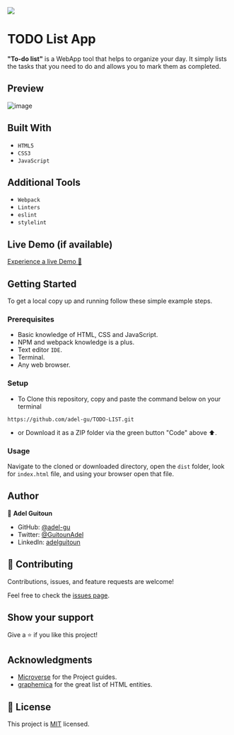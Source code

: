 ![](https://img.shields.io/badge/Microverse-blueviolet)

# TODO List App

**"To-do list"** is a WebApp tool that helps to organize your day. It simply lists the tasks that you need to do and allows you to mark them as completed.

## Preview
![image](https://user-images.githubusercontent.com/68030297/192820587-8375e001-645a-48e7-9c0d-0dad0a9207ad.png)

## Built With

- `HTML5`
- `CSS3`
- `JavaScript`

## Additional Tools
- `Webpack`
- `Linters`
- `eslint`
- `stylelint`

## Live Demo (if available)
[Experience a live Demo 🚀](https://adel-gu.github.io/TODO-LIST/)

## Getting Started
To get a local copy up and running follow these simple example steps.

### Prerequisites
- Basic knowledge of HTML, CSS and JavaScript.
- NPM and webpack knowledge is a plus.
- Text editor `IDE`.
- Terminal.
- Any web browser.

### Setup
- To Clone this repository, copy and paste the command below on your terminal
```
https://github.com/adel-gu/TODO-LIST.git
``` 
- or Download it as a ZIP folder via the green button "Code" above ⬆️.

### Usage
Navigate to the cloned or downloaded directory, open the `dist` folder, look for `index.html` file, and using your browser open that file.

## Author

👤 **Adel Guitoun**

- GitHub: [@adel-gu](https://github.com/adel-gu)
- Twitter: [@GuitounAdel](https://twitter.com/@GuitounAdel)
- LinkedIn: [adelguitoun](https://linkedin.com/in/adelguitoun)

## 🤝 Contributing

Contributions, issues, and feature requests are welcome!

Feel free to check the [issues page](../../issues/).

## Show your support

Give a ⭐️ if you like this project!

## Acknowledgments

- [Microverse](https://github.com/microverseinc) for the Project guides.
- [graphemica](https://graphemica.com/) for the great list of HTML entities.

## 📝 License

This project is [MIT](./MIT.md) licensed.
